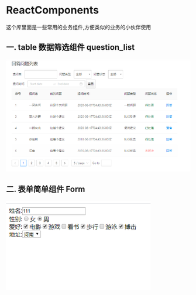 # ReactComponents

这个库里面是一些常用的业务组件,方便类似的业务的小伙伴使用

## 一. table 数据筛选组件 question_list

![](./assets/2020-08-19-14-20-44.png)

## 二. 表单简单组件 Form

![](assets/2020-08-19-15-50-40.png)

